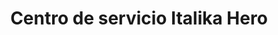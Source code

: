 ---
title: "Centro de servicio Italika Hero"
url: /libres/centro-de-servicio-italika-hero/
shop: motocicleta
---